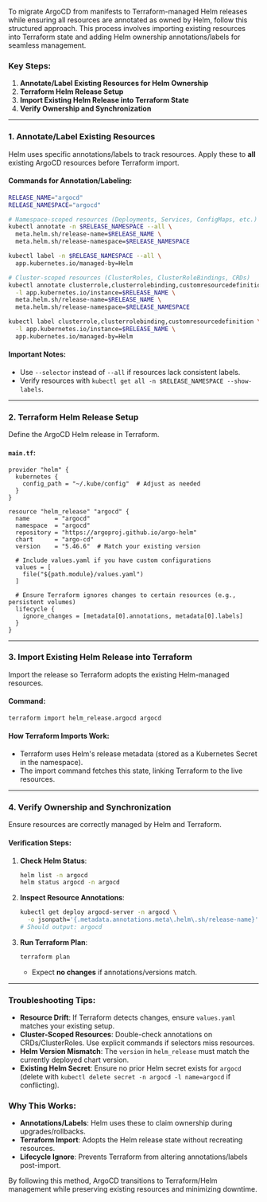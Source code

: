 To migrate ArgoCD from manifests to Terraform-managed Helm releases while ensuring all resources are annotated as owned by Helm, follow this structured approach. This process involves importing existing resources into Terraform state and adding Helm ownership annotations/labels for seamless management.

### Key Steps:
1. **Annotate/Label Existing Resources for Helm Ownership**
2. **Terraform Helm Release Setup**
3. **Import Existing Helm Release into Terraform State**
4. **Verify Ownership and Synchronization**

---

### 1. Annotate/Label Existing Resources
Helm uses specific annotations/labels to track resources. Apply these to **all** existing ArgoCD resources before Terraform import.

#### **Commands for Annotation/Labeling**:
```bash
RELEASE_NAME="argocd"
RELEASE_NAMESPACE="argocd"

# Namespace-scoped resources (Deployments, Services, ConfigMaps, etc.)
kubectl annotate -n $RELEASE_NAMESPACE --all \
  meta.helm.sh/release-name=$RELEASE_NAME \
  meta.helm.sh/release-namespace=$RELEASE_NAMESPACE

kubectl label -n $RELEASE_NAMESPACE --all \
  app.kubernetes.io/managed-by=Helm

# Cluster-scoped resources (ClusterRoles, ClusterRoleBindings, CRDs)
kubectl annotate clusterrole,clusterrolebinding,customresourcedefinition \
  -l app.kubernetes.io/instance=$RELEASE_NAME \
  meta.helm.sh/release-name=$RELEASE_NAME \
  meta.helm.sh/release-namespace=$RELEASE_NAMESPACE

kubectl label clusterrole,clusterrolebinding,customresourcedefinition \
  -l app.kubernetes.io/instance=$RELEASE_NAME \
  app.kubernetes.io/managed-by=Helm
```

#### **Important Notes**:
- Use `--selector` instead of `--all` if resources lack consistent labels.
- Verify resources with `kubectl get all -n $RELEASE_NAMESPACE --show-labels`.

---

### 2. Terraform Helm Release Setup
Define the ArgoCD Helm release in Terraform.

#### **`main.tf`**:
```hcl
provider "helm" {
  kubernetes {
    config_path = "~/.kube/config"  # Adjust as needed
  }
}

resource "helm_release" "argocd" {
  name       = "argocd"
  namespace  = "argocd"
  repository = "https://argoproj.github.io/argo-helm"
  chart      = "argo-cd"
  version    = "5.46.6"  # Match your existing version

  # Include values.yaml if you have custom configurations
  values = [
    file("${path.module}/values.yaml")
  ]

  # Ensure Terraform ignores changes to certain resources (e.g., persistent volumes)
  lifecycle {
    ignore_changes = [metadata[0].annotations, metadata[0].labels]
  }
}
```

---

### 3. Import Existing Helm Release into Terraform
Import the release so Terraform adopts the existing Helm-managed resources.

#### **Command**:
```bash
terraform import helm_release.argocd argocd
```

#### **How Terraform Imports Work**:
- Terraform uses Helm's release metadata (stored as a Kubernetes Secret in the namespace).
- The import command fetches this state, linking Terraform to the live resources.

---

### 4. Verify Ownership and Synchronization
Ensure resources are correctly managed by Helm and Terraform.

#### **Verification Steps**:
1. **Check Helm Status**:
   ```bash
   helm list -n argocd
   helm status argocd -n argocd
   ```

2. **Inspect Resource Annotations**:
   ```bash
   kubectl get deploy argocd-server -n argocd \
     -o jsonpath='{.metadata.annotations.meta\.helm\.sh/release-name}'
   # Should output: argocd
   ```

3. **Run Terraform Plan**:
   ```bash
   terraform plan
   ```
   - Expect **no changes** if annotations/versions match.

---

### Troubleshooting Tips:
- **Resource Drift**: If Terraform detects changes, ensure `values.yaml` matches your existing setup.
- **Cluster-Scoped Resources**: Double-check annotations on CRDs/ClusterRoles. Use explicit commands if selectors miss resources.
- **Helm Version Mismatch**: The `version` in `helm_release` must match the currently deployed chart version.
- **Existing Helm Secret**: Ensure no prior Helm secret exists for `argocd` (delete with `kubectl delete secret -n argocd -l name=argocd` if conflicting).

### Why This Works:
- **Annotations/Labels**: Helm uses these to claim ownership during upgrades/rollbacks.
- **Terraform Import**: Adopts the Helm release state without recreating resources.
- **Lifecycle Ignore**: Prevents Terraform from altering annotations/labels post-import.

By following this method, ArgoCD transitions to Terraform/Helm management while preserving existing resources and minimizing downtime.